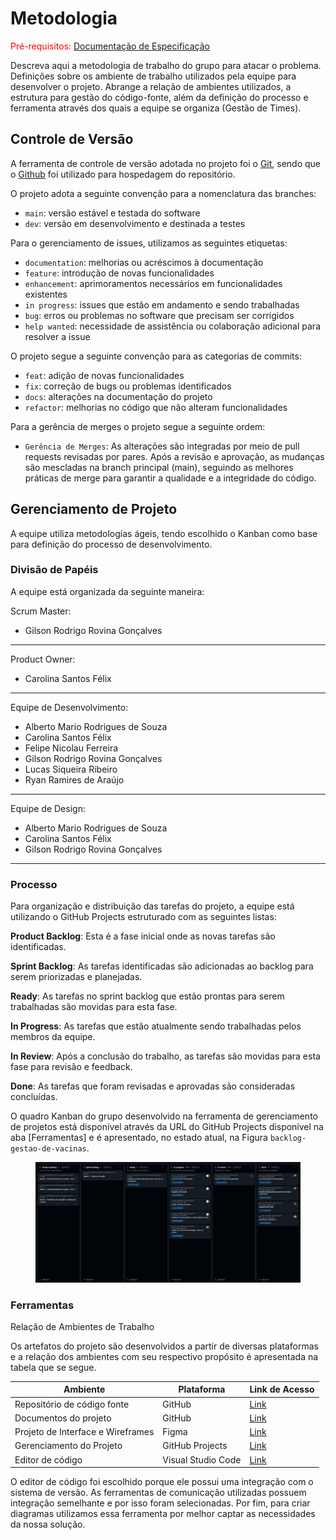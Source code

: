 # Metodologia

<span style="color: red">Pré-requisitos: <a href="2-Especificação do Projeto.md"> Documentação de
Especificação</a></span>

Descreva aqui a metodologia de trabalho do grupo para atacar o problema. Definições sobre os ambiente de trabalho
utilizados pela equipe para desenvolver o projeto. Abrange a relação de ambientes utilizados, a estrutura para gestão do
código-fonte, além da definição do processo e ferramenta através dos quais a equipe se organiza (Gestão de Times).

## Controle de Versão

A ferramenta de controle de versão adotada no projeto foi o
[Git](https://git-scm.com/), sendo que o [Github](https://github.com)
foi utilizado para hospedagem do repositório.

O projeto adota a seguinte convenção para a nomenclatura das branches:

- `main`: versão estável e testada do software
- `dev`: versão em desenvolvimento e destinada a testes

Para o gerenciamento de issues, utilizamos as seguintes etiquetas:

- `documentation`: melhorias ou acréscimos à documentação
- `feature`: introdução de novas funcionalidades
- `enhancement`: aprimoramentos necessários em funcionalidades existentes
- `in progress`: issues que estão em andamento e sendo trabalhadas
- `bug`: erros ou problemas no software que precisam ser corrigidos
- `help wanted`: necessidade de assistência ou colaboração adicional para resolver a issue

O projeto segue a seguinte convenção para as categorias de commits:

- `feat`: adição de novas funcionalidades
- `fix`: correção de bugs ou problemas identificados
- `docs`: alterações na documentação do projeto
- `refactor`: melhorias no código que não alteram funcionalidades

Para a gerência de merges o projeto segue a seguinte ordem:

- `Gerência de Merges`: As alterações são integradas por meio de pull requests revisadas por pares. Após a revisão e aprovação, as mudanças são mescladas na branch principal (main), seguindo as melhores práticas de merge para garantir a qualidade e a integridade do código.

## Gerenciamento de Projeto

A equipe utiliza metodologias ágeis, tendo escolhido o Kanban como base para definição do processo de desenvolvimento.

### Divisão de Papéis

A equipe está organizada da seguinte maneira:

Scrum Master:

* Gilson Rodrigo Rovina Gonçalves

---

Product Owner:

* Carolina Santos Félix

---

Equipe de Desenvolvimento:

* Alberto Mario Rodrigues de Souza
* Carolina Santos Félix
* Felipe Nicolau Ferreira
* Gilson Rodrigo Rovina Gonçalves
* Lucas Siqueira Ribeiro
* Ryan Ramires de Araújo

---

Equipe de Design:

* Alberto Mario Rodrigues de Souza
* Carolina Santos Félix
* Gilson Rodrigo Rovina Gonçalves

---

### Processo

Para organização e distribuição das tarefas do projeto, a equipe está utilizando o GitHub Projects estruturado com as
seguintes listas:

**Product Backlog**: Esta é a fase inicial onde as novas tarefas são identificadas.

**Sprint Backlog**: As tarefas identificadas são adicionadas ao backlog para serem priorizadas e planejadas.

**Ready**: As tarefas no sprint backlog que estão prontas para serem trabalhadas são movidas para esta fase.

**In Progress**: As tarefas que estão atualmente sendo trabalhadas pelos membros da equipe.

**In Review**: Após a conclusão do trabalho, as tarefas são movidas para esta fase para revisão e feedback.

**Done**: As tarefas que foram revisadas e aprovadas são consideradas concluídas.

O quadro Kanban do grupo desenvolvido na ferramenta de gerenciamento de projetos está disponível através da URL do
GitHub Projects disponível na aba [Ferramentas] e é apresentado, no estado atual, na Figura `backlog-gestao-de-vacinas`.

<figure> 
  <img src="/docs/img/Quadro_kanban.png">
</figure>

### Ferramentas

Relação de Ambientes de Trabalho

Os artefatos do projeto são desenvolvidos a partir de diversas plataformas e a relação dos ambientes com seu respectivo
propósito é apresentada na tabela que se segue.

| Ambiente                           | Plataforma         | Link de Acesso                                                                                                     |
|------------------------------------|--------------------|--------------------------------------------------------------------------------------------------------------------|
| Repositório de código fonte        | GitHub             | [Link](https://github.com/ICEI-PUC-Minas-PMV-ADS/pmv-ads-2024-2-e2-proj-int-t5-gestao_vacinas/blob/main/README.md) |
| Documentos do projeto              | GitHub             | [Link](https://github.com/ICEI-PUC-Minas-PMV-ADS/pmv-ads-2024-2-e2-proj-int-t5-gestao_vacinas)                     |
| Projeto de Interface e  Wireframes | Figma              | [Link](https://www.figma.com/design/84aAhC1Nlt1wAR1uK46fce/Imuniti?m=auto&t=F0m3qbomc9C6hoJb-1)                    |
| Gerenciamento do Projeto           | GitHub Projects    | [Link](https://github.com/orgs/ICEI-PUC-Minas-PMV-ADS/projects/1154)                                               |
| Editor de código                   | Visual Studio Code | [Link](https://code.visualstudio.com/)                                                                             |

O editor de código foi escolhido porque ele possui uma integração com o
sistema de versão. As ferramentas de comunicação utilizadas possuem
integração semelhante e por isso foram selecionadas. Por fim, para criar
diagramas utilizamos essa ferramenta por melhor captar as
necessidades da nossa solução.

